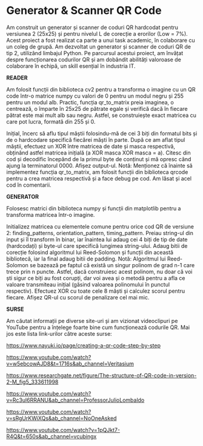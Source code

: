 # Generator & Scanner QR Code

Am construit un generator și scanner de coduri QR hardcodat pentru versiunea 2 (25x25) și pentru nivelul L de corecție a erorilor (Low = 7%).
Acest proiect a fost realizat ca parte a unui task academic, în colaborare cu un coleg de grupă. Am dezvoltat un generator și scanner de coduri QR de tip 2, utilizând limbajul Python.
Pe parcursul acestui proiect, am învățat despre funcționarea codurilor QR și am dobândit abilități valoroase de colaborare în echipă, un skill esențial în industria IT.


**READER**

Am folosit funcții din biblioteca cv2 pentru a transforma o imagine cu un QR code într-o matrice numpy cu valori de 0 pentru un modul negru și 255 pentru un modul alb. Practic, funcția qr_to_matrix preia imaginea, o centrează, o împarte în 25x25 de pătrate egale și verifică dacă în fiecare pătrat este mai mult alb sau negru. Astfel, se construiește exact matricea cu care pot lucra, formată din 255 și 0.

Inițial, încerc să aflu tipul măștii folosindu-mă de cei 3 biți din formatul bits și de o hardcodare specifică fiecărei măști în parte.
După ce am aflat tipul măștii, efectuez un XOR între matricea de date și masca respectivă, obținând astfel matricea inițială (a XOR masca XOR masca = a).
Citesc din cod și decodific începând de la primul byte de conținut și mă opresc când ajung la terminatorul 0000.
Afișez output-ul.
Notă: Menționez că înainte să implementez funcția qr_to_matrix, am folosit funcții din biblioteca qrcode pentru a crea matricea respectivă și a face debug pe cod. Am lăsat și acel cod în comentarii.

**GENERATOR**

Folosesc matrici din biblioteca numpy și funcții din matplotlib pentru a transforma matricea într-o imagine.

Initializez matricea cu elementele comune pentru orice cod QR de versiune 2: finding_patterns, orientation_pattern, timing_pattern.
Preiau string-ul din input și îl transform în binar, iar înaintea lui adaug cei 4 biți de tip de date (hardcodați) și byte-ul care specifică lungimea string-ului. Adaug bitii de corecție folosind algoritmul lui Reed-Solomon și funcții din această bibliotecă, iar la final adaug bitii de padding.
Notă: Algoritmul lui Reed-Solomon se bazează pe faptul că există un singur polinom de grad n-1 care trece prin n puncte. Astfel, dacă construiesc acest polinom, nu doar că voi ști sigur ce biți au fost corupți, dar voi avea și o metodă pentru a afla ce valoare transmiteau inițial (găsind valoarea polinomului în punctul respectiv).
Efectuez XOR cu toate cele 8 măști și calculez scorul pentru fiecare.
Afișez QR-ul cu scorul de penalizare cel mai mic.

**SURSE**

Am căutat informații pe diverse site-uri și am vizionat videoclipuri pe YouTube pentru a înțelege foarte bine cum funcționează codurile QR. Mai jos este lista link-urilor către aceste surse:

https://www.nayuki.io/page/creating-a-qr-code-step-by-step

https://www.youtube.com/watch?v=w5ebcowAJD8&t=1716s&ab_channel=Veritasium

https://www.researchgate.net/figure/The-structure-of-QR-code-in-version-2-M_fig5_333611998

https://www.youtube.com/watch?v=Rc3ul6RRANU&ab_channel=ProfessorJulioLombaldo

https://www.youtube.com/watch?v=sRgUrKWiXQs&ab_channel=NoOneAsked

https://www.youtube.com/watch?v=1pQJkt7-R4Q&t=650s&ab_channel=vcubingx
